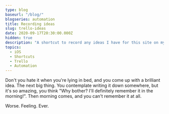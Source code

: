 ```yaml
---
type: blog
baseurl: "/blog/"
blogseries: automation
title: Recording ideas
slug: trello-ideas
date: 2020-09-17T20:30:00.000Z
hidden: true
description: "A shortcut to record any ideas I have for this site on my Trello board"
topics:
  - iOS
  - Shortcuts
  - Trello
  - Automation
---
```


Don't you hate it when you're lying in bed, and you come up with a brilliant idea. The next big thing. You contemplate writing it down somewhere, but it's so amazing, you think "Why bother? I'll definitely remember it in the morning!". Then morning comes, and you can't remember it at all.

Worse. Feeling. Ever.
